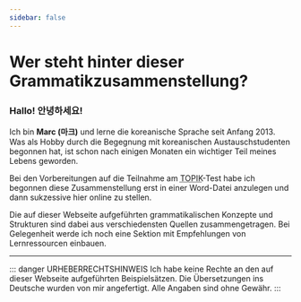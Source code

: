 ```yaml
---
sidebar: false
---
```


# Wer steht hinter dieser Grammatikzusammenstellung?

### Hallo! 안녕하세요!

Ich bin **Marc (마크)** und lerne die koreanische Sprache seit Anfang 2013. Was als Hobby durch die Begegnung mit koreanischen Austauschstudenten begonnen hat, ist schon nach einigen Monaten ein wichtiger Teil meines Lebens geworden.

Bei den Vorbereitungen auf die Teilnahme am <abbr title="Test of Proficiency in Korean">TOPIK</abbr>-Test habe ich begonnen diese Zusammenstellung erst in einer Word-Datei anzulegen und dann sukzessive hier online zu stellen.

Die auf dieser Webseite aufgeführten grammatikalischen Konzepte und Strukturen sind dabei aus verschiedensten Quellen zusammengetragen. Bei Gelegenheit werde ich noch eine Sektion mit Empfehlungen von Lernressourcen einbauen.

---

::: danger URHEBERRECHTSHINWEIS
Ich habe keine Rechte an den auf dieser Webseite aufgeführten Beispielsätzen. Die Übersetzungen ins Deutsche wurden von mir angefertigt. Alle Angaben sind ohne Gewähr.
:::
